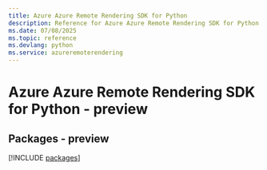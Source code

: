 ```yaml
---
title: Azure Azure Remote Rendering SDK for Python
description: Reference for Azure Azure Remote Rendering SDK for Python
ms.date: 07/08/2025
ms.topic: reference
ms.devlang: python
ms.service: azureremoterendering
---
```

# Azure Azure Remote Rendering SDK for Python - preview
## Packages - preview
[!INCLUDE [packages](azure-remote-rendering-index.md)]